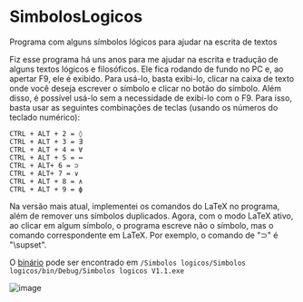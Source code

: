 # SimbolosLogicos

Programa com alguns símbolos lógicos para ajudar na escrita de textos

Fiz esse programa há uns anos para me ajudar na escrita e tradução de alguns textos lógicos e filosóficos. Ele fica rodando de fundo no PC e, ao apertar F9, ele é exibido. Para usá-lo, basta exibi-lo, clicar na caixa de texto onde você deseja escrever o símbolo e clicar no botão do símbolo. 
Além disso, é possível usá-lo sem a necessidade de exibi-lo com o F9. Para isso, basta usar as seguintes combinações de teclas (usando os números do teclado numérico):

```CTRL + ALT + 1 = □
CTRL + ALT + 2 = ◊
CTRL + ALT + 3 = Ǝ
CTRL + ALT + 4 = ∀
CTRL + ALT + 5 = ↔
CTRL + ALT+ 6 = ⊃
CTRL + ALT+ 7 = ∨
CTRL + ALT + 8 = ∧
CTRL + ALT + 9 = ϕ
```

Na versão mais atual, implementei os comandos do LaTeX no programa, além de remover uns símbolos duplicados. Agora, com o modo LaTeX ativo, ao clicar em algum símbolo, o programa escreve não o símbolo, mas o comando correspondente em LaTeX. Por exemplo, o comando de "⊃" é "\supset".

O [binário](https://github.com/Nickguitar/SimbolosLogicos/raw/main/Simbolos%20logicos/bin/Debug/Simbolos%20logicos%20V1.1.exe) pode ser encontrado em `/Simbolos logicos/Simbolos logicos/bin/Debug/Simbolos logicos V1.1.exe`

![image](https://user-images.githubusercontent.com/3837916/115126830-669fc180-9fa8-11eb-8376-4022a550727d.png)

